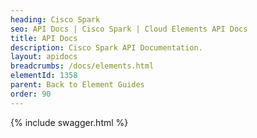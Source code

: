 ```yaml
---
heading: Cisco Spark
seo: API Docs | Cisco Spark | Cloud Elements API Docs
title: API Docs
description: Cisco Spark API Documentation.
layout: apidocs
breadcrumbs: /docs/elements.html
elementId: 1358
parent: Back to Element Guides
order: 90
---
```


{% include swagger.html %}
